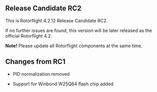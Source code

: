 ## Release Candidate RC2

This is Rotorflight 4.2.12 Release Candidate RC2.

If no further issues are found, this version will be
later released as the official Rotorflight 4.2.

__Note!__ Please update all Rotorflight components at the same time.


## Changes from RC1

- PID normalization removed

- Support for Winbond W25Q64 flash chip added

